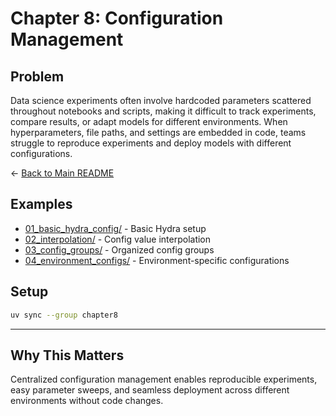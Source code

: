# Chapter 8: Configuration Management

## Problem

Data science experiments often involve hardcoded parameters scattered throughout notebooks and scripts, making it difficult to track experiments, compare results, or adapt models for different environments. When hyperparameters, file paths, and settings are embedded in code, teams struggle to reproduce experiments and deploy models with different configurations.

← [Back to Main README](../README.md)

## Examples

- [01_basic_hydra_config/](01_basic_hydra_config/) - Basic Hydra setup
- [02_interpolation/](02_interpolation/) - Config value interpolation
- [03_config_groups/](03_config_groups/) - Organized config groups
- [04_environment_configs/](04_environment_configs/) - Environment-specific configurations

## Setup

```bash
uv sync --group chapter8
```

---

## Why This Matters

Centralized configuration management enables reproducible experiments, easy parameter sweeps, and seamless deployment across different environments without code changes.